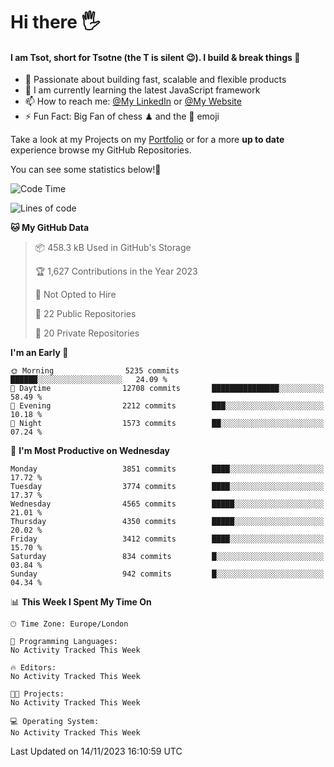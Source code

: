 # Hi there :raised_hand_with_fingers_splayed:
#### I am Tsot, short for Tsotne (the T is silent :wink:). I build & break things :space_invader:
- :telescope: Passionate about building fast, scalable and flexible products
- :seedling: I am currently learning the latest JavaScript framework 
- :mailbox: How to reach me: [@My LinkedIn](https://www.linkedin.com/in/tsotne-gvadzabia/) or [@My Website](https://tsotne.co.uk/contact)
- :zap: Fun Fact: Big Fan of chess ♟ and the 👾 emoji

Take a look at my Projects on my [Portfolio](https://tsotne.co.uk/) or for a more **up to date** experience browse my GitHub Repositories.

You can see some statistics below!:space_invader:
<!--START_SECTION:waka-->
![Code Time](http://img.shields.io/badge/Code%20Time-761%20hrs%202%20mins-blue)

![Lines of code](https://img.shields.io/badge/From%20Hello%20World%20I%27ve%20Written-8.5%20million%20lines%20of%20code-blue)

**🐱 My GitHub Data** 

> 📦 458.3 kB Used in GitHub's Storage 
 > 
> 🏆 1,627 Contributions in the Year 2023
 > 
> 🚫 Not Opted to Hire
 > 
> 📜 22 Public Repositories 
 > 
> 🔑 20 Private Repositories 
 > 
**I'm an Early 🐤** 

```text
🌞 Morning                5235 commits        ██████░░░░░░░░░░░░░░░░░░░   24.09 % 
🌆 Daytime                12708 commits       ███████████████░░░░░░░░░░   58.49 % 
🌃 Evening                2212 commits        ███░░░░░░░░░░░░░░░░░░░░░░   10.18 % 
🌙 Night                  1573 commits        ██░░░░░░░░░░░░░░░░░░░░░░░   07.24 % 
```
📅 **I'm Most Productive on Wednesday** 

```text
Monday                   3851 commits        ████░░░░░░░░░░░░░░░░░░░░░   17.72 % 
Tuesday                  3774 commits        ████░░░░░░░░░░░░░░░░░░░░░   17.37 % 
Wednesday                4565 commits        █████░░░░░░░░░░░░░░░░░░░░   21.01 % 
Thursday                 4350 commits        █████░░░░░░░░░░░░░░░░░░░░   20.02 % 
Friday                   3412 commits        ████░░░░░░░░░░░░░░░░░░░░░   15.70 % 
Saturday                 834 commits         █░░░░░░░░░░░░░░░░░░░░░░░░   03.84 % 
Sunday                   942 commits         █░░░░░░░░░░░░░░░░░░░░░░░░   04.34 % 
```


📊 **This Week I Spent My Time On** 

```text
🕑︎ Time Zone: Europe/London

💬 Programming Languages: 
No Activity Tracked This Week

🔥 Editors: 
No Activity Tracked This Week

🐱‍💻 Projects: 
No Activity Tracked This Week

💻 Operating System: 
No Activity Tracked This Week
```


 Last Updated on 14/11/2023 16:10:59 UTC
<!--END_SECTION:waka-->
